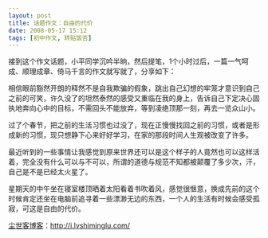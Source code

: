 ```yaml
---
layout: post
title: 话题作文：自由的代价
date: 2008-05-17 15:12
tags: [初中作文, 转贴饭否]
---
```

接到这个作文话题，小平同学沉吟半晌，然后提笔，1个小时过后，一篇一气呵成、顺理成章、倚马千言的作文就写就了，分享如下：

相信眼前豁然开朗的释然不是自我欺骗的假象，跳出自己幻想的牢笼才意识到自己之前的可笑，许久没了的坦然泰然的感受又重临在我的身上，告诉自己下定决心固执地奔向心中的目标，不需回头不能放弃，等到凌绝顶那一刻，再去一览众山小。

过了个春节，把之前的生活习惯也过没了，现在正慢慢找回之前的习惯，或者是形成新的习惯，现只想静下心来好好学习，在家的那段时间人生观被改变了许多。

最近听到的一些事情让我感觉到原来世界还可以是这个样子的人竟然也可以这样活着，完全没有什么可以与不可以，所谓的道德与规范不知都被颠覆了多少次，汗，自己是不是已经太火星了。

星期天的中午坐在寝室楼顶晒着太阳看着书吹着风，感觉很惬意，换成先前的这个时候肯定还坐在电脑前追寻着一些漂渺无边的东西，一个人的生活有时候会感受孤寂，可这是自由的代价。

<a href="http://i.lvshiminglu.com/">尘世客博客</a>：<a href="http://i.lvshiminglu.com/">http://i.lvshiminglu.com/</a>

